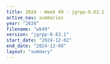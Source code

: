 ```yaml
---
title: 2024 - Week 49 - jgrpp-0.63.1
active_nav: summaries
year: "2024"
filename: "wk49"
version: "jgrpp-0.63.1"
start_date: "2024-12-02"
end_date: "2024-12-08"
layout: "summary"
---
```

